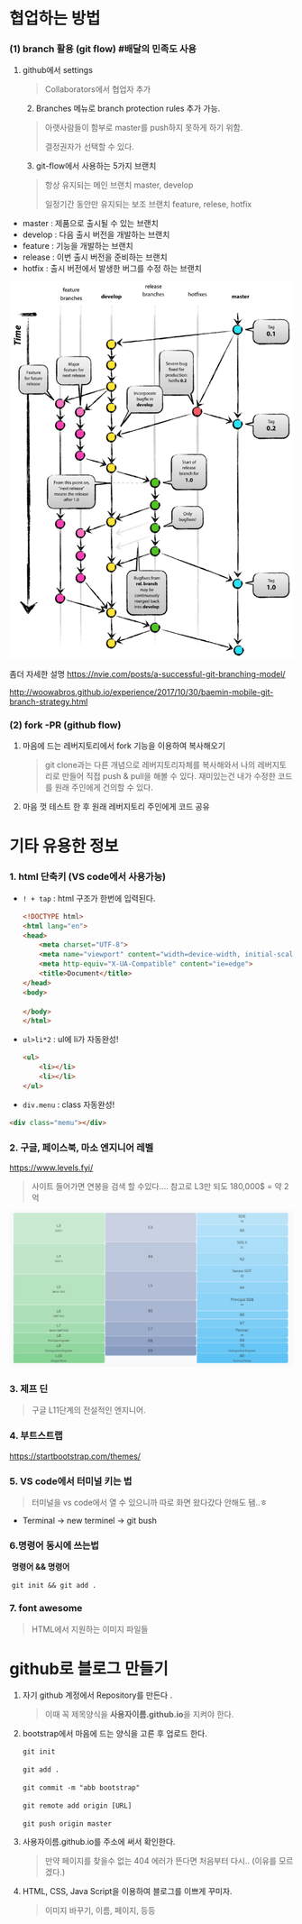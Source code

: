 # 협업하는 방법

### (1) branch 활용 (git flow) #배달의 민족도 사용

 1. github에서 settings 

    > Collaborators에서 협업자 추가

	2. Branches 메뉴로 branch protection rules 추가 가능.

    > 아랫사람들이 함부로 master를 push하지 못하게 하기 위함.
    >
    > 결정권자가 선택할 수 있다.

	3. git-flow에서 사용하는 5가지 브랜치

    > 항상 유지되는 메인 브랜치 master, develop
    >
    > 일정기간 동안만 유지되는 보조 브랜치 feature, relese, hotfix

- master : 제품으로 출시될 수 있는 브랜치
- develop : 다음 출시 버전을 개발하는 브랜치
- feature : 기능을 개발하는 브랜치
- release : 이번 출시 버전을 준비하는 브랜치
- hotfix : 출시 버전에서 발생한 버그를 수정 하는 브랜치

![git-flow_overall_graph](Git_lecture_04.assets/git-flow_overall_graph.png)

좀더 자세한 설명 https://nvie.com/posts/a-successful-git-branching-model/

http://woowabros.github.io/experience/2017/10/30/baemin-mobile-git-branch-strategy.html





### (2)  fork -PR (github flow)

 1. 마음에 드는 레버지토리에서 fork 기능을 이용하여 복사해오기

    > git clone과는 다른 개념으로 레버지토리자체를 복사해와서 나의 레버지토리로 만들어 직접 push & pull을 해볼 수 있다. 재미있는건 내가 수정한 코드를 원래 주인에게 건의할 수 있다.

2. 마음 껏 테스트 한 후 원래 레버지토리 주인에게 코드 공유









# 기타 유용한 정보

### 1. html 단축키 (VS code에서 사용가능)

- `! + tap` : html 구조가 한번에 입력된다.

  ```html
  <!DOCTYPE html>
  <html lang="en">
  <head>
      <meta charset="UTF-8">
      <meta name="viewport" content="width=device-width, initial-scale=1.0">
      <meta http-equiv="X-UA-Compatible" content="ie=edge">
      <title>Document</title>
  </head>
  <body>
      
  </body>
  </html>
  ```

  

- `ul>li*2` : ul에 li가 자동완성!

  ```html
  <ul>
      <li></li>
      <li></li>
  </ul>
  ```



- `div.menu` : class 자동완성!

```html
<div class="memu"></div> 
```







### 2. 구글, 페이스북, 마소 엔지니어 레벨

https://www.levels.fyi/

> 사이트 들어가면 연봉을 검색 할 수있다.... 참고로 L3만 되도 180,000$ = 약 2억

![image-20191218194011479](Git_lecture_04.assets/image-20191218194011479.png)



### 3. 제프 딘

> 구글 L11단계의 전설적인 엔지니어.



### 4. 부트스트랩

https://startbootstrap.com/themes/



### 5. VS code에서 터미널 키는 법

> 터미널을 vs code에서 열 수 있으니까 따로 화면 왔다갔다 안해도 됌..ㅎ

- Terminal ->  new terminel -> git bush 



### 6.명령어 동시에 쓰는법 

​	**명령어 && 명령어**

​		`git init && git add .`



### 7. font awesome

> HTML에서 지원하는 이미지 파일들











# github로 블로그 만들기

1. 자기 github 계정에서 Repository를 만든다 .

   > 이때 꼭 제목양식을 **사용자이름.github.io**을 지켜야 한다. 

2. bootstrap에서 마음에 드는 양식을 고른 후 업로드 한다.

   ```shell
   git init 
   
   git add .
   
   git commit -m "abb bootstrap"
   
   git remote add origin [URL]
   
   git push origin master
   ```

3. 사용자이름.github.io를 주소에 써서 확인한다. 

   > 만약 페이지를 찾을수 없는 404 에러가 뜬다면 처음부터 다시.. (이유를 모르겠다.)

4. HTML, CSS, Java Script을 이용하여 블로그를 이쁘게 꾸미자.

   > 이미지 바꾸기, 이름, 페이지, 등등







